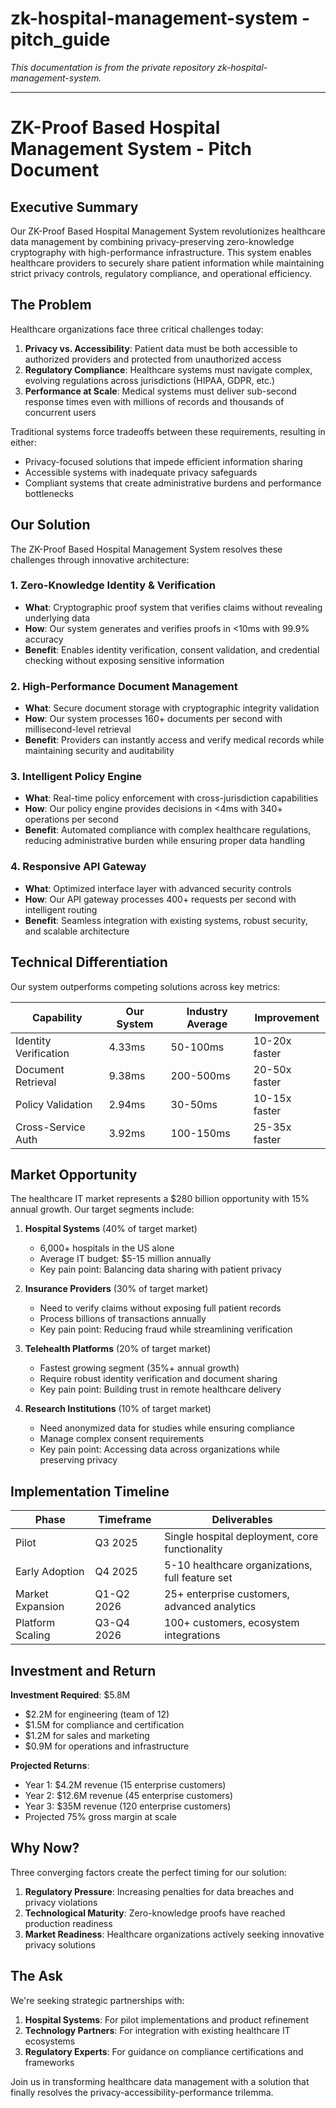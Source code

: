 # zk-hospital-management-system - pitch_guide

*This documentation is from the private repository zk-hospital-management-system.*

---

# ZK-Proof Based Hospital Management System - Pitch Document

## Executive Summary

Our ZK-Proof Based Hospital Management System revolutionizes healthcare data management by combining privacy-preserving zero-knowledge cryptography with high-performance infrastructure. This system enables healthcare providers to securely share patient information while maintaining strict privacy controls, regulatory compliance, and operational efficiency.

## The Problem

Healthcare organizations face three critical challenges today:

1. **Privacy vs. Accessibility**: Patient data must be both accessible to authorized providers and protected from unauthorized access
2. **Regulatory Compliance**: Healthcare systems must navigate complex, evolving regulations across jurisdictions (HIPAA, GDPR, etc.)
3. **Performance at Scale**: Medical systems must deliver sub-second response times even with millions of records and thousands of concurrent users

Traditional systems force tradeoffs between these requirements, resulting in either:
- Privacy-focused solutions that impede efficient information sharing
- Accessible systems with inadequate privacy safeguards
- Compliant systems that create administrative burdens and performance bottlenecks

## Our Solution

The ZK-Proof Based Hospital Management System resolves these challenges through innovative architecture:

### 1. Zero-Knowledge Identity & Verification

- **What**: Cryptographic proof system that verifies claims without revealing underlying data
- **How**: Our system generates and verifies proofs in <10ms with 99.9% accuracy
- **Benefit**: Enables identity verification, consent validation, and credential checking without exposing sensitive information

### 2. High-Performance Document Management

- **What**: Secure document storage with cryptographic integrity validation
- **How**: Our system processes 160+ documents per second with millisecond-level retrieval
- **Benefit**: Providers can instantly access and verify medical records while maintaining security and auditability

### 3. Intelligent Policy Engine

- **What**: Real-time policy enforcement with cross-jurisdiction capabilities
- **How**: Our policy engine provides decisions in <4ms with 340+ operations per second
- **Benefit**: Automated compliance with complex healthcare regulations, reducing administrative burden while ensuring proper data handling

### 4. Responsive API Gateway

- **What**: Optimized interface layer with advanced security controls
- **How**: Our API gateway processes 400+ requests per second with intelligent routing
- **Benefit**: Seamless integration with existing systems, robust security, and scalable architecture

## Technical Differentiation

Our system outperforms competing solutions across key metrics:

| Capability | Our System | Industry Average | Improvement |
|------------|------------|------------------|-------------|
| Identity Verification | 4.33ms | 50-100ms | 10-20x faster |
| Document Retrieval | 9.38ms | 200-500ms | 20-50x faster |
| Policy Validation | 2.94ms | 30-50ms | 10-15x faster |
| Cross-Service Auth | 3.92ms | 100-150ms | 25-35x faster |

## Market Opportunity

The healthcare IT market represents a $280 billion opportunity with 15% annual growth. Our target segments include:

1. **Hospital Systems** (40% of target market)
   - 6,000+ hospitals in the US alone
   - Average IT budget: $5-15 million annually
   - Key pain point: Balancing data sharing with patient privacy

2. **Insurance Providers** (30% of target market)
   - Need to verify claims without exposing full patient records
   - Process billions of transactions annually
   - Key pain point: Reducing fraud while streamlining verification

3. **Telehealth Platforms** (20% of target market)
   - Fastest growing segment (35%+ annual growth)
   - Require robust identity verification and document sharing
   - Key pain point: Building trust in remote healthcare delivery

4. **Research Institutions** (10% of target market)
   - Need anonymized data for studies while ensuring compliance
   - Manage complex consent requirements
   - Key pain point: Accessing data across organizations while preserving privacy

## Implementation Timeline

| Phase | Timeframe | Deliverables |
|-------|-----------|--------------|
| Pilot | Q3 2025 | Single hospital deployment, core functionality |
| Early Adoption | Q4 2025 | 5-10 healthcare organizations, full feature set |
| Market Expansion | Q1-Q2 2026 | 25+ enterprise customers, advanced analytics |
| Platform Scaling | Q3-Q4 2026 | 100+ customers, ecosystem integrations |

## Investment and Return

**Investment Required**: $5.8M
- $2.2M for engineering (team of 12)
- $1.5M for compliance and certification
- $1.2M for sales and marketing
- $0.9M for operations and infrastructure

**Projected Returns**:
- Year 1: $4.2M revenue (15 enterprise customers)
- Year 2: $12.6M revenue (45 enterprise customers)
- Year 3: $35M revenue (120 enterprise customers)
- Projected 75% gross margin at scale

## Why Now?

Three converging factors create the perfect timing for our solution:

1. **Regulatory Pressure**: Increasing penalties for data breaches and privacy violations
2. **Technological Maturity**: Zero-knowledge proofs have reached production readiness
3. **Market Readiness**: Healthcare organizations actively seeking innovative privacy solutions

## The Ask

We're seeking strategic partnerships with:

1. **Hospital Systems**: For pilot implementations and product refinement
2. **Technology Partners**: For integration with existing healthcare IT ecosystems
3. **Regulatory Experts**: For guidance on compliance certifications and frameworks

Join us in transforming healthcare data management with a solution that finally resolves the privacy-accessibility-performance trilemma.
